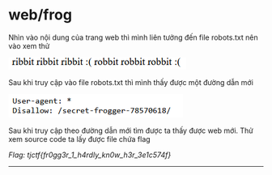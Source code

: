 # web/frog
Nhìn vào nội dung của trang web thì mình liên tưởng đến file robots.txt nên vào xem thử

![alt text](image.png)

Sau khi truy cập vào file robots.txt thì mình thấy được một đường dẫn mới

![alt text](image-1.png)

Sau khi truy cập theo đường dẫn mới tìm được ta thấy được web mới. Thử xem source code ta lấy được file chứa flag

*Flag: tjctf{fr0gg3r_1_h4rdly_kn0w_h3r_3e1c574f}*

***